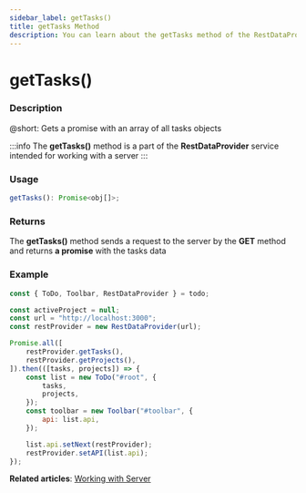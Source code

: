 ```yaml
---
sidebar_label: getTasks()
title: getTasks Method
description: You can learn about the getTasks method of the RestDataProvider in the documentation of the DHTMLX JavaScript To Do List library. Browse developer guides and API reference, try out code examples and live demos, and download a free 30-day evaluation version of DHTMLX To Do List.
---
```


# getTasks()

### Description

@short: Gets a promise with an array of all tasks objects

:::info
The **getTasks()** method is a part of the **RestDataProvider** service intended for working with a server
:::

### Usage

~~~js
getTasks(): Promise<obj[]>;
~~~

### Returns

The **getTasks()** method sends a request to the server by the **GET** method and returns **a promise** with the tasks data


### Example

~~~js {5,8}
const { ToDo, Toolbar, RestDataProvider } = todo;

const activeProject = null;
const url = "http://localhost:3000";
const restProvider = new RestDataProvider(url);

Promise.all([
    restProvider.getTasks(),
    restProvider.getProjects(),
]).then(([tasks, projects]) => {
    const list = new ToDo("#root", {
        tasks,
        projects,
    });
    const toolbar = new Toolbar("#toolbar", {
        api: list.api,
    });

    list.api.setNext(restProvider);
    restProvider.setAPI(list.api);
});
~~~

**Related articles**: [Working with Server](guides/working_with_server.md)